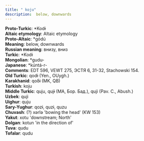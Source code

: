 ```yaml
---
title: " koju"
description:  below, downwards
---
```


<strong>Proto-Turkic</strong>:  *Kodɨ<br>
<strong>Altaic etymology</strong>:  Altaic etymology<br>
<strong> Proto-Altaic</strong>:  *gódú<br>
<strong>Meaning</strong>:  below, downwards<br>
<strong>Russian meaning</strong>:  внизу, вниз<br>
<strong>Turkic</strong>:  *Kodɨ<br>
<strong>Mongolian</strong>:  *gudu-<br>
<strong>Japanese</strong>:  *kúntá-r-<br>
<strong>Comments</strong>:  EDT 596, VEWT 275, ЭСТЯ 6, 31-32, Stachowski 154.<br>
<strong>Old Turkic</strong>:  qodɨ (Yen., OUygh.)<br>
<strong>Karakhanid</strong>:  qoδɨ (MK, QB)<br>
<strong>Turkish</strong>:  koju<br>
<strong>Middle Turkic</strong>:  quju, qujɨ (MA, Бор. Бад.), quji (Pav. C., Abush.)<br>
<strong>Uzbek</strong>:  quji<br>
<strong>Uighur</strong>:  quju<br>
<strong>Sary-Yughur</strong>:  qozɨ, quzɨ, quzu<br>
<strong>Chuvash</strong>:  (?) xǝrlǝ 'bowing the head' (KW 153)<br>
<strong>Yakut</strong>:  xotu 'downstream; North'<br>
<strong>Dolgan</strong>:  kotun 'in the direction of'<br>
<strong>Tuva</strong>:  qudu<br>
<strong>Tofalar</strong>:  qudu<br>


